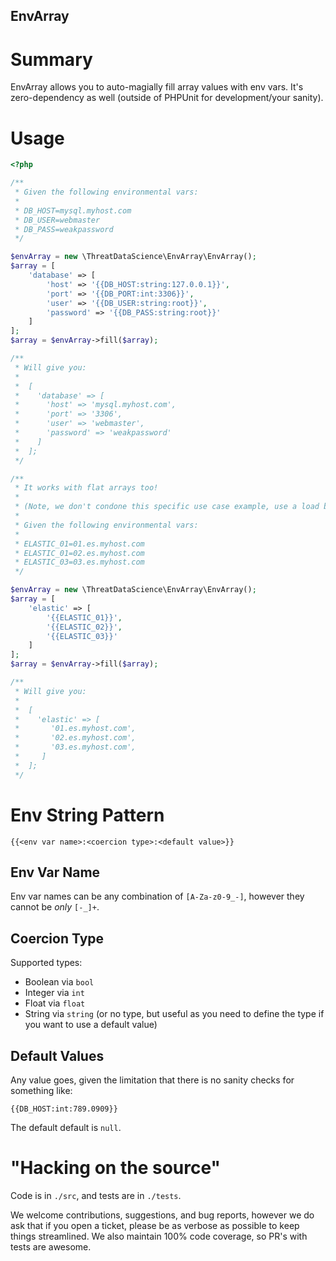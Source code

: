 EnvArray
--------

# Summary
EnvArray allows you to auto-magially fill array values with env vars. It's zero-dependency as well (outside of PHPUnit 
for development/your sanity).

# Usage

```php
<?php

/**
 * Given the following environmental vars:
 * 
 * DB_HOST=mysql.myhost.com
 * DB_USER=webmaster
 * DB_PASS=weakpassword
 */

$envArray = new \ThreatDataScience\EnvArray\EnvArray();
$array = [
    'database' => [
        'host' => '{{DB_HOST:string:127.0.0.1}}',
        'port' => '{{DB_PORT:int:3306}}',
        'user' => '{{DB_USER:string:root}}',
        'password' => '{{DB_PASS:string:root}}'
    ]
];
$array = $envArray->fill($array);

/**
 * Will give you:
 * 
 *  [
 *    'database' => [
 *      'host' => 'mysql.myhost.com',
 *      'port' => '3306',
 *      'user' => 'webmaster',
 *      'password' => 'weakpassword'
 *    ]
 *  ];
 */

/**
 * It works with flat arrays too!
 * 
 * (Note, we don't condone this specific use case example, use a load balancer)
 * 
 * Given the following environmental vars:
 * 
 * ELASTIC_01=01.es.myhost.com
 * ELASTIC_01=02.es.myhost.com
 * ELASTIC_03=03.es.myhost.com
 */

$envArray = new \ThreatDataScience\EnvArray\EnvArray();
$array = [
    'elastic' => [
        '{{ELASTIC_01}}',
        '{{ELASTIC_02}}',
        '{{ELASTIC_03}}'
    ]
];
$array = $envArray->fill($array);

/**
 * Will give you:
 * 
 *  [
 *    'elastic' => [
 *       '01.es.myhost.com',
 *       '02.es.myhost.com',
 *       '03.es.myhost.com',
 *     ]
 *  ];
 */

```

# Env String Pattern
```text
{{<env var name>:<coercion type>:<default value>}}
```

## Env Var Name
Env var names can be any combination of `[A-Za-z0-9_-]`, however they cannot be _only_ `[-_]+`.

## Coercion Type
Supported types:

- Boolean via `bool`
- Integer via `int`
- Float via `float`
- String via `string` (or no type, but useful as you need to define the type if you want to use a default value)

## Default Values
Any value goes, given the limitation that there is no sanity checks for something like:
```text
{{DB_HOST:int:789.0909}}
```

The default default is `null`.

# "Hacking on the source"
Code is in `./src`, and tests are in `./tests`. 

We welcome contributions, suggestions, and bug reports, however we do ask that if you open a ticket, please be as 
verbose as possible to keep things streamlined. We also maintain 100% code coverage, so PR's with tests are awesome. 